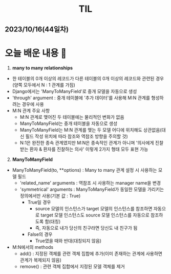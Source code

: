 # <center>TIL<center>
## 2023/10/16(44일차)

# 오늘 배운 내용 :memo:

1. **many to many relationships**
  - 한 테이블의 0개 이상의 레코드가 다른 테이블의 0개 이상의 레코드와 관련된 경우(양쪽 모두에서 N : 1 관계를 가짐)
  - Django에서는 'ManyToManyField'로 중개 모델을 자동으로 생성
  - 'through' argument : 중개 테이블에 '추가 데이터'를 사용해 M:N 관계를 형성하려는 경우에 사용
  - M:N 관계 주요 사항
    - M:N 관계로 맺어진 두 테이블에는 물리적인 변화가 없음
    - ManyToManyField는 중개 테이블을 자동으로 생성
    - ManyToManyField는 M:N 관계를 맺는 두 모델 어디에 위치해도 상관없음(대신 필드 작성 위치에 따라 참조와 역참조 방향을 주의할 것)
    - N:1은 완전한 종속 관계였지만 M:N은 종속적인 관계가 아니며 '의사에게 진찰받는 환자 & 환자를 진찰하는 의사' 이렇게 2가지 형태 모두 표현 가능

2. **ManyToManyField**
  - ManyToManyField(to, **options) : Many to many 관계 설정 시 사용하는 모델 필드
    - 'related_name' arguments : 역참조 시 사용하는 manager name을 변경
    - 'symmetrical' arguments : ManyToManyField가 동일한 모델을 가리키는 정의에서만 사용(기본 값 : True)
      - True일 경우
        - source 모델의 인스턴스가 target 모델의 인스턴스를 참조하면 자동으로 target 모델 인스턴스도 source 모델 인스턴스를 자동으로 참조하도록 함(대칭)
        - 즉, 자동으로 내가 당신의 친구라면 당신도 내 친구가 됨
      - False의 경우
        - True였을 때와 반대(대칭되지 않음)
  - M:N에서의 methods
    - add() : 지정된 객체를 관련 객체 집합에 추가(이미 존재하는 관계에 사용하면 관계가 복제되지 않음)
    - remove() : 관련 객체 집합에서 지정된 모델 객체를 제거 
